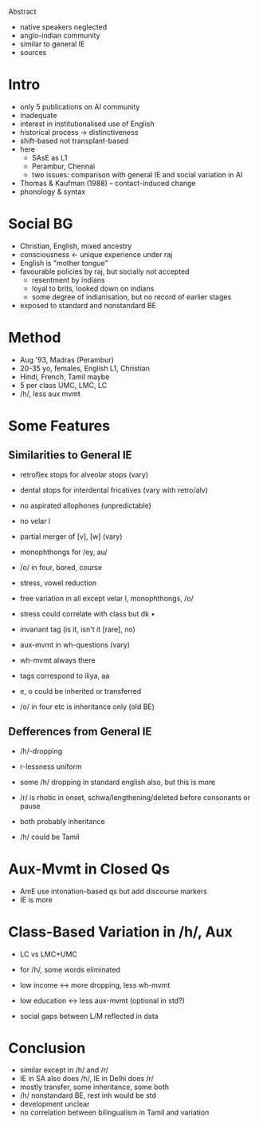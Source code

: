 Abstract
- native speakers neglected
- anglo-indian community
- similar to general IE
- sources

# Intro
- only 5 publications on AI community
- inadequate
- interest in institutionalised use of English
- historical process -> distinctiveness
- shift-based not transplant-based
- here
    - SAsE as L1
    - Perambur, Chennai
    - two issues: comparison with general IE and social variation in AI
- Thomas & Kaufman (1988) – contact-induced change
- phonology & syntax

# Social BG
- Christian, English, mixed ancestry
- consciousness <- unique experience under raj
- English is "mother tongue"
- favourable policies by raj, but socially not accepted
    - resentment by indians
    - loyal to brits, looked down on indians
    - some degree of indianisation, but no record of earlier stages
- exposed to standard and nonstandard BE

# Method
- Aug '93, Madras (Perambur)
- 20-35 yo, females, English L1, Christian
- Hindi, French, Tamil maybe
- 5 per class UMC, LMC, LC
- /h/, less aux mvmt

# Some Features
## Similarities to General IE
- retroflex stops for alveolar stops (vary)
- dental stops for interdental fricatives (vary with retro/alv)
- no aspirated allophones (unpredictable)
- no velar l
- partial merger of [v], [w] (vary)
- monophthongs for /ey, au/
- /o/ in four, bored, course
- stress, vowel reduction

- free variation in all except velar l, monophthongs, /o/
- stress could correlate with class but dk
•
- invariant tag (is it, isn't it [rare], no)
- aux-mvmt in wh-questions (vary)
- wh-mvmt always there

- tags correspond to iliya, aa
- e, o could be inherited or transferred
- /o/ in four etc is inheritance only (old BE)

## Defferences from General IE
- /h/-dropping
- r-lessness uniform

- some /h/ dropping in standard english also, but this is more
- /r/ is rhotic in onset, schwa/lengthening/deleted before consonants or pause

- both probably inheritance
- /h/ could be Tamil

# Aux-Mvmt in Closed Qs
- AmE use intonation-based qs but add discourse markers
- IE is more

# Class-Based Variation in /h/, Aux
- LC vs LMC+UMC

- for /h/, some words eliminated
- low income <-> more dropping, less wh-mvmt
- low education <-> less aux-mvmt (optional in std?)

- social gaps between L/M reflected in data

# Conclusion
- similar except in /h/ and /r/
- IE in SA also does /h/, IE in Delhi does /r/
- mostly transfer, some inheritance, some both
- /h/ nonstandard BE, rest inh would be std
- development unclear
- no correlation between bilingualism in Tamil and variation
